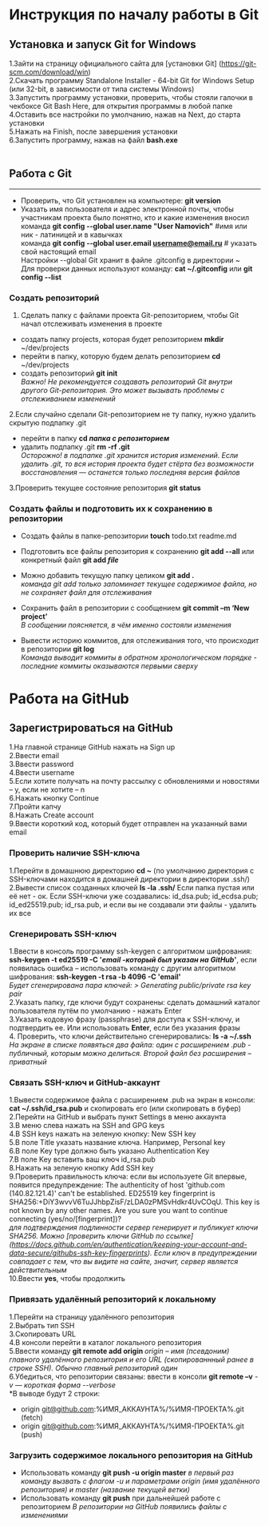 # Инструкция по началу работы в Git  
## Установка и запуск Git for Windows  
1.Зайти на страницу официального сайта для [установки Git] (https://git-scm.com/download/win)  
2.Скачать программу Standalone Installer -  64-bit Git for Windows Setup (или 32-bit, в зависимости от типа системы Windows)  
3.Запустить программу установки, проверить, чтобы стояли галочки в чекбоксе Git Bash Here, для открытия программы в любой папке  
4.Оставить все настройки по умолчанию, нажав на Next, до старта установки  
5.Нажать на Finish, после завершения установки  
6.Запустить программу, нажав на файл __bash.exe__  
<br>
## Работа с Git  
  
-------------------  
- Проверить, что Git установлен на компьютере: **git version**  
- Указать имя пользователя и адрес электронной почты, чтобы участникам проекта было понятно, кто и какие изменения вносил  
команда **git config --global user.name "User Namovich"** #имя или ник - латиницей и в кавычках  
команда **git config --global user.email username@email.ru** # указать свой настоящий email  
Настройки --global Git хранит в файле .gitconfig в директории ~  
Для проверки данных используют команду: **cat ~/.gitconfig** или **git config --list**  


### Создать репозиторий   
1. Сделать папку с файлами проекта Git-репозиторием, чтобы Git начал отслеживать изменения в проекте  
- создать папку projects, которая будет репозиторием **mkdir** ~/dev/projects  
- перейти в папку, которую будем делать репозиторием **cd** ~/dev/projects  
- создать репозиторий **git init**  
*Важно! Не рекомендуется создавать репозиторий Git внутри другого Git-репозитория. Это может вызывать проблемы с отслеживанием изменений*

2.Если случайно сделали Git-репозиторием не ту папку, нужно удалить скрытую подпапку .git  
- перейти в папку **cd _папка с репозиторием_**  
- удалить подпапку .git **rm -rf .git**  
*Осторожно! в подпапке .git хранится история изменений. Если удалить .git, то вся история проекта будет стёрта без возможности восстановления — останется только последняя версия файлов*  

3.Проверить текущее состояние репозитория **git status**  

### Создать файлы и подготовить их к сохранению в репозитории  

- Создать файлы в папке-репозитории **touch** todo.txt readme.md  
- Подготовить все файлы репозитория к сохранению **git add --all** или конкретный файл __git add *file*__  
   
- Можно добавить текущую папку целиком __git add .__  
*команда git add только запоминает текущее содержимое файла, но не сохраняет файл для отслеживания*  

- Сохранить файл в репозитории с сообщением **git commit –m ‘New project’**  
*В сообщении поясняется, в чём именно состояли изменения*  

- Вывести историю коммитов, для отслеживания того, что происходит в репозитории **git log**  
*Команда выводит коммиты в обратном хронологическом порядке - последние коммиты оказываются первыми сверху*  

# Работа на GitHub  
## Зарегистрироваться на GitHub  
1.На главной странице GitHub нажать на Sign up   
2.Ввести email   
3.Ввести password   
4.Ввести username  
5.Если хотите получать на почту рассылку с обновлениями и новостями – y,  если не хотите – n  
6.Нажать кнопку Continue  
7.Пройти капчу  
8.Нажать Create account  
9.Ввести короткий код, который будет отправлен на указанный вами email  

### Проверить наличие SSH-ключа  
1.Перейти в домашнюю директорию **cd ~** (по умолчанию директория с SSH-ключами находится в домашней директории в директории .ssh/)  
2.Вывести список созданных ключей **ls -la .ssh/** Если папка пустая или её нет - ок. Если SSH-ключи уже создавались: id_dsa.pub; id_ecdsa.pub; id_ed25519.pub; id_rsa.pub, и если вы не создавали эти файлы - удалить их все  

### Сгенерировать SSH-ключ  
1.Ввести в консоль программу ssh-keygen с алгоритмом шифрования: **ssh-keygen -t ed25519 -C '_email -который был указан на GitHub_'**, если появилась ошибка – использовать команду с другим алгоритмом шифрования: **ssh-keygen -t rsa -b 4096 -C 'email'**  
*Будет сгенерирована пара ключей: > Generating public/private rsa key pair*  
2.Указать папку, где ключи будут сохранены: сделать домашний каталог пользователя путём по умолчанию - нажать Enter  
3.Указать кодовую фразу (passphrase) для доступа к SSH-ключу, и подтвердить ее. Или использовать **Enter**, если без указания фразы  
4. Проверить, что ключи действительно сгенерировались: **ls -a ~/.ssh**  
*На экране в списке появяться два файла: один с расширением .pub - публичный, которым можно делиться. Второй файл без расширения – приватный*  

### Связать SSH-ключ и GitHub-аккаунт  
1.Вывести содержимое файла с расширением .pub  на экран в консоли: **cat ~/.ssh/id_rsa.pub** и скопировать его (или скопировать в буфер)  
2.Перейти на GitHub и выбрать пункт Settings в меню аккаунта  
3.В меню слева нажать на SSH and GPG keys  
4.В SSH keys нажать на зеленую кнопку: New SSH key  
5.В поле Title указать название ключа. Например, Personal key  
6.В поле Key type должно быть указано Authentication Key  
7.В поле Key вставить ваш ключ id_rsa.pub  
8.Нажать на зеленую кнопку Add SSH key  
9.Проверить правильность ключа: если вы используете Git впервые, появится предупреждение: The authenticity of host 'github.com (140.82.121.4)' can't be established. ED25519 key fingerprint is SHA256:+DiY3wvvV6TuJJhbpZisF/zLDA0zPMSvHdkr4UvCOqU. This key is not known by any other names. Are you sure you want to continue connecting (yes/no/[fingerprint])?  
*для подтверждения подлинности сервер генерирует и публикует ключи SHA256. Можно [проверить ключи GitHub по ссылке] (https://docs.github.com/en/authentication/keeping-your-account-and-data-secure/githubs-ssh-key-fingerprints). Если ключ в предупреждении совпадает с тем, что вы видите на сайте, значит, сервер является действительным*  
10.Ввести **yes**, чтобы продолжить  

### Привязать удалённый репозиторий к локальному  
1.Перейти на страницу удалённого репозитория  
2.Выбрать тип SSH  
3.Скопировать URL  
4.В консоли перейти в каталог локального репозитория  
5.Ввести команду **git remote add origin <URL>** _origin – имя (псевдоним) главного удалённого репозитория и его URL (скопированнный ранее в строке SSH). Обычно главный репозиторий один_  
6.Убедиться, что репозитории связаны: ввести в консоли **git remote –v** _-v — короткая форма --verbose_  
*В выводе будут 2 строки:  
- origin git@github.com:%ИМЯ_АККАУНТА%/%ИМЯ-ПРОЕКТА%.git (fetch)  
- origin git@github.com:%ИМЯ_АККАУНТА%/%ИМЯ-ПРОЕКТА%.git (push)  

### Загрузить содержимое локального репозитория на GitHub  
- Использовать команду **git push -u origin master**  _в первый раз команду вызвать с флагом -u и параметрами origin (имя удалённого репозитория) и master (название текущей ветки)_  
- Использовать команду **git push** при дальнейшей работе с репозиторием
*В репозитории на GitHub появились файлы с изменениями*  






 






